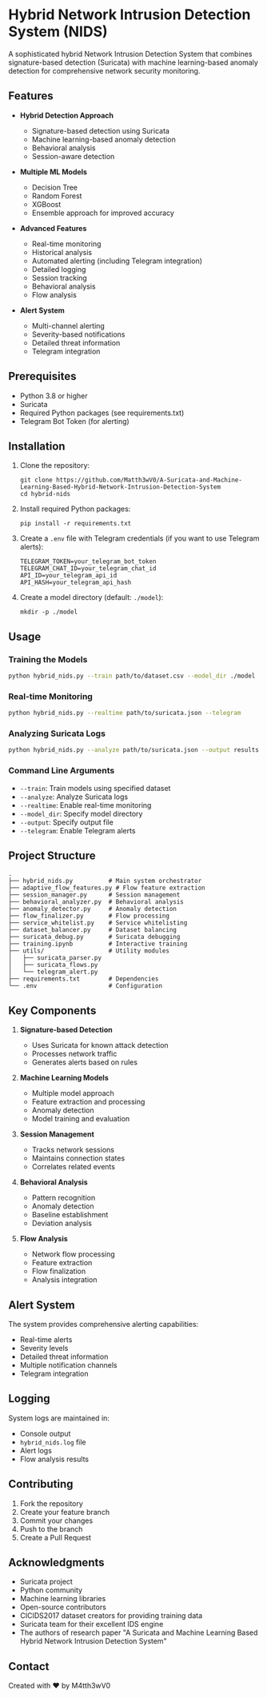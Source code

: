# Hybrid Network Intrusion Detection System (NIDS)

A sophisticated hybrid Network Intrusion Detection System that combines signature-based detection (Suricata) with machine learning-based anomaly detection for comprehensive network security monitoring.

## Features

- **Hybrid Detection Approach**
  - Signature-based detection using Suricata
  - Machine learning-based anomaly detection
  - Behavioral analysis
  - Session-aware detection

- **Multiple ML Models**
  - Decision Tree
  - Random Forest
  - XGBoost
  - Ensemble approach for improved accuracy

- **Advanced Features**
  - Real-time monitoring
  - Historical analysis
  - Automated alerting (including Telegram integration)
  - Detailed logging
  - Session tracking
  - Behavioral analysis
  - Flow analysis

- **Alert System**
  - Multi-channel alerting
  - Severity-based notifications
  - Detailed threat information
  - Telegram integration

## Prerequisites

- Python 3.8 or higher
- Suricata
- Required Python packages (see requirements.txt)
- Telegram Bot Token (for alerting)

## Installation

1. Clone the repository:
   ```
   git clone https://github.com/Matth3wV0/A-Suricata-and-Machine-Learning-Based-Hybrid-Network-Intrusion-Detection-System
   cd hybrid-nids
   ```

2. Install required Python packages:
   ```
   pip install -r requirements.txt
   ```

3. Create a `.env` file with Telegram credentials (if you want to use Telegram alerts):
   ```
   TELEGRAM_TOKEN=your_telegram_bot_token
   TELEGRAM_CHAT_ID=your_telegram_chat_id
   API_ID=your_telegram_api_id
   API_HASH=your_telegram_api_hash
   ```

4. Create a model directory (default: `./model`):
   ```
   mkdir -p ./model
   ```


## Usage

### Training the Models

```bash
python hybrid_nids.py --train path/to/dataset.csv --model_dir ./model
```

### Real-time Monitoring

```bash
python hybrid_nids.py --realtime path/to/suricata.json --telegram
```

### Analyzing Suricata Logs

```bash
python hybrid_nids.py --analyze path/to/suricata.json --output results.csv
```

### Command Line Arguments

- `--train`: Train models using specified dataset
- `--analyze`: Analyze Suricata logs
- `--realtime`: Enable real-time monitoring
- `--model_dir`: Specify model directory
- `--output`: Specify output file
- `--telegram`: Enable Telegram alerts

## Project Structure

```
.
├── hybrid_nids.py          # Main system orchestrator
├── adaptive_flow_features.py # Flow feature extraction
├── session_manager.py      # Session management
├── behavioral_analyzer.py  # Behavioral analysis
├── anomaly_detector.py     # Anomaly detection
├── flow_finalizer.py       # Flow processing
├── service_whitelist.py    # Service whitelisting
├── dataset_balancer.py     # Dataset balancing
├── suricata_debug.py       # Suricata debugging
├── training.ipynb          # Interactive training
├── utils/                  # Utility modules
│   ├── suricata_parser.py
│   ├── suricata_flows.py
│   └── telegram_alert.py
├── requirements.txt        # Dependencies
└── .env                    # Configuration
```

## Key Components

1. **Signature-based Detection**
   - Uses Suricata for known attack detection
   - Processes network traffic
   - Generates alerts based on rules

2. **Machine Learning Models**
   - Multiple model approach
   - Feature extraction and processing
   - Anomaly detection
   - Model training and evaluation

3. **Session Management**
   - Tracks network sessions
   - Maintains connection states
   - Correlates related events

4. **Behavioral Analysis**
   - Pattern recognition
   - Anomaly detection
   - Baseline establishment
   - Deviation analysis

5. **Flow Analysis**
   - Network flow processing
   - Feature extraction
   - Flow finalization
   - Analysis integration

## Alert System

The system provides comprehensive alerting capabilities:
- Real-time alerts
- Severity levels
- Detailed threat information
- Multiple notification channels
- Telegram integration

## Logging

System logs are maintained in:
- Console output
- `hybrid_nids.log` file
- Alert logs
- Flow analysis results

## Contributing

1. Fork the repository
2. Create your feature branch
3. Commit your changes
4. Push to the branch
5. Create a Pull Request


## Acknowledgments

- Suricata project
- Python community
- Machine learning libraries
- Open-source contributors
- CICIDS2017 dataset creators for providing training data
- Suricata team for their excellent IDS engine
- The authors of research paper "A Suricata and Machine Learning Based Hybrid Network Intrusion Detection System"

## Contact

Created with ❤️ by M4tth3wV0